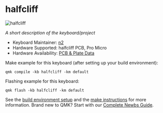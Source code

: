 # halfcliff

![halfcliff](https://user-images.githubusercontent.com/54104281/125184713-0b096b00-e25b-11eb-8237-5f4d2a286bc4.jpg)

*A short description of the keyboard/project*

* Keyboard Maintainer: [n2](https://github.com/N2-Sumikko)
* Hardware Supported:  halfcliff PCB, Pro Micro
* Hardware Availability: [PCB & Plate Data](https://github.com/N2-Sumikko/HalfCliff.git)

Make example for this keyboard (after setting up your build environment):

    qmk compile -kb halfcliff -km default

Flashing example for this keyboard:

    qmk flash -kb halfcliff -km default

See the [build environment setup](https://docs.qmk.fm/#/getting_started_build_tools) and the [make instructions](https://docs.qmk.fm/#/getting_started_make_guide) for more information. Brand new to QMK? Start with our [Complete Newbs Guide](https://docs.qmk.fm/#/newbs).
